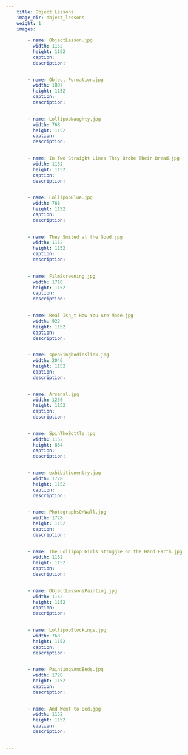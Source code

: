 ```yaml
---
    title: Object Lessons
    image_dir: object_lessons
    weight: 1 
    images:
        
        - name: ObjectLesson.jpg
          width: 1152
          height: 1152
          caption:
          description:

        
        - name: Object Formation.jpg
          width: 1807
          height: 1152
          caption:
          description:

        
        - name: LollipopNaughty.jpg
          width: 768
          height: 1152
          caption:
          description:

        
        - name: In Two Straight Lines They Broke Their Bread.jpg
          width: 1152
          height: 1152
          caption:
          description:

        
        - name: LollipopBlue.jpg
          width: 768
          height: 1152
          caption:
          description:

        
        - name: They Smiled at the Good.jpg
          width: 1152
          height: 1152
          caption:
          description:

        
        - name: FilmScreening.jpg
          width: 1710
          height: 1152
          caption:
          description:

        
        - name: Real Isn_t How You Are Made.jpg
          width: 922
          height: 1152
          caption:
          description:

        
        - name: speakingbodieslink.jpg
          width: 2046
          height: 1152
          caption:
          description:

        
        - name: Arsenal.jpg
          width: 1250
          height: 1152
          caption:
          description:

        
        - name: SpinTheBottle.jpg
          width: 1152
          height: 864
          caption:
          description:

        
        - name: exhibitionentry.jpg
          width: 1728
          height: 1152
          caption:
          description:

        
        - name: PhotographsOnWall.jpg
          width: 1728
          height: 1152
          caption:
          description:

        
        - name: The Lollipop Girls Struggle on the Hard Earth.jpg
          width: 1152
          height: 1152
          caption:
          description:

        
        - name: ObjectLessonsPainting.jpg
          width: 1152
          height: 1152
          caption:
          description:

        
        - name: LollipopStockings.jpg
          width: 768
          height: 1152
          caption:
          description:

        
        - name: PaintingsAndBeds.jpg
          width: 1728
          height: 1152
          caption:
          description:

        
        - name: And Went to Bed.jpg
          width: 1152
          height: 1152
          caption:
          description:

        
---
```

    
